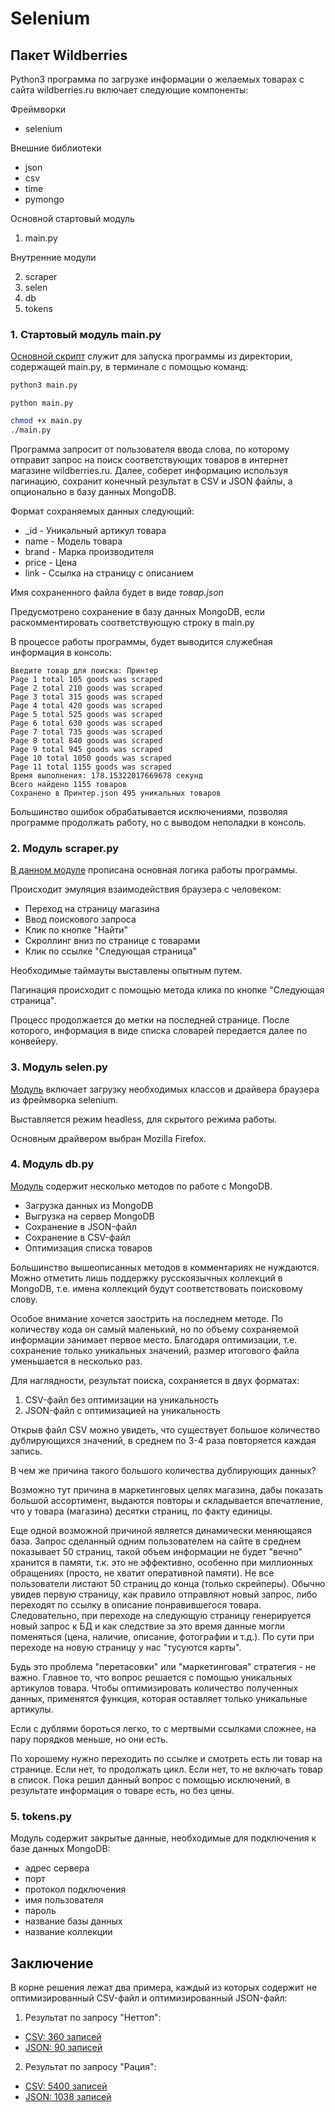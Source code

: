 # Selenium

## Пакет Wildberries

Python3 программа по загрузке информации о желаемых товарах с сайта wildberries.ru включает следующие компоненты:

Фреймворки
- selenium

Внешние библиотеки

- json
- csv
- time
- pymongo

Основной стартовый модуль

1. main.py

Внутренние модули

2. scraper
3. selen
4. db
5. tokens


### 1. Стартовый модуль main.py

[Основной скрипт](https://github.com/allseenn/api/blob/main/07.Seminar/main.py) служит для запуска программы из директории, содержащей main.py, в терминале с помощью команд:

```bash MacOS
python3 main.py
```

```pwsh Windows
python main.py
```

```bash Linux
chmod +x main.py
./main.py
```

Программа запросит от пользователя ввода слова, по которому отправит запрос на поиск соответствующих товаров в интернет магазине wildberries.ru. Далее, соберет информацию используя пагинацию, сохранит конечный результат в CSV и JSON файлы, а опционально в базу данных MongoDB.

Формат сохраняемых данных следующий:

- _id - Уникальный артикул товара
- name - Модель товара
- brand - Марка производителя
- price - Цена
- link - Ссылка на страницу с описанием

Имя сохраненного файла будет в виде *товар.json*

Предусмотрено сохранение в базу данных MongoDB, если раскомментировать соответствующую строку в main.py

В процессе работы программы, будет выводится служебная информация в консоль:

```
Введите товар для поиска: Принтер
Page 1 total 105 goods was scraped
Page 2 total 210 goods was scraped
Page 3 total 315 goods was scraped
Page 4 total 420 goods was scraped
Page 5 total 525 goods was scraped
Page 6 total 630 goods was scraped
Page 7 total 735 goods was scraped
Page 8 total 840 goods was scraped
Page 9 total 945 goods was scraped
Page 10 total 1050 goods was scraped
Page 11 total 1155 goods was scraped
Время выполнения: 178.15322017669678 секунд
Всего найдено 1155 товаров
Сохранено в Принтер.json 495 уникальных товаров
```

Большинство ошибок обрабатывается исключениями, позволяя программе продолжать работу, но с выводом неполадки в консоль.

### 2. Модуль scraper.py

[В данном модуле](https://github.com/allseenn/api/blob/main/07.Seminar/wildberries/scraper.py) прописана основная логика работы программы.

Происходит эмуляция взаимодействия браузера с человеком:

- Переход на страницу магазина
- Ввод поискового запроса
- Клик по кнопке "Найти"
- Скроллинг вниз по странице с товарами
- Клик по ссылке "Следующая страница"

Необходимые таймауты выставлены опытным путем.

Пагинация происходит с помощью метода клика по кнопке "Следующая страница".

Процесс продолжается до метки на последней странице. После которого, информация в виде списка словарей передается далее по конвейеру.

### 3. Модуль selen.py

[Модуль](https://github.com/allseenn/api/blob/main/07.Seminar/wildberries/selen.py) включает загрузку необходимых классов и драйвера браузера из фреймворка selenium.

Выставляется режим headless, для скрытого режима работы.

Основным драйвером выбран Mozilla Firefox.

### 4. Модуль db.py

[Модуль](https://github.com/allseenn/api/blob/main/07.Seminar/wildberries/db.py) содержит несколько методов по работе с MongoDB.

- Загрузка данных из MongoDB
- Выгрузка на сервер MongoDB
- Сохранение в JSON-файл
- Сохранение в CSV-файл
- Оптимизация списка товаров

Большинство вышеописанных методов в комментариях не нуждаются. Можно отметить лишь поддержку русскоязычных коллекций в MongoDB, т.е. имена коллекций будут соответствовать поисковому слову.

Особое внимание хочется заострить на последнем методе. По количеству кода он самый маленький, но по объему сохраняемой информации занимает первое место. Благодаря оптимизации, т.е. сохранение только уникальных значений, размер итогового файла уменьшается в несколько раз.

Для наглядности, результат поиска, сохраняется в двух форматах:

1. CSV-файл без оптимизации на уникальность
2. JSON-файл с оптимизацией на уникальность

Открыв файл CSV можно увидеть, что существует большое количество дублирующихся значений, в среднем по 3-4 раза повторяется каждая запись.

В чем же причина такого большого количества дублирующих данных?

Возможно тут причина в маркетинговых целях магазина, дабы показать большой ассортимент, выдаются повторы и складывается впечатление, что у товара (магазина) десятки страниц, по факту единицы.

Еще одной возможной причиной является динамически меняющаяся база. 
Запрос сделанный одним пользователем на сайте в среднем показывает 50 страниц, такой объем информации не будет "вечно" хранится в памяти, т.к. это не эффективно, особенно при миллионных обращениях (просто, не хватит оперативной памяти).
Не все пользователи листают 50 страниц до конца (только скрейперы). Обычно увидев первую страницу, как правило отправляют новый запрос, либо переходят по ссылку в описание понравившегося товара. Следовательно, при переходе на следующую страницу генерируется новый запрос к БД и как следствие за это время данные могли поменяться (цена, наличие, описание, фотографии и т.д.). По сути при переходе на новую страницу у нас "тусуются карты".

Будь это проблема "перетасовки" или "маркетинговая" стратегия - не важно. Главное то, что вопрос решается с помощью уникальных артикулов товара. Чтобы оптимизировать количество полученных данных, применятся функция, которая оставляет только уникальные артикулы.

Если с дублями бороться легко, то с мертвыми ссылками сложнее, на пару порядков меньше, но они есть. 

По хорошему нужно переходить по ссылке и смотреть есть ли товар на странице. Если нет, то продолжать цикл. Если нет, то не включать товар в список. Пока решил данный вопрос с помощью исключений, в результате информация о товаре есть, но без цены.


### 5. tokens.py

Модуль содержит закрытые данные, необходимые для подключения к базе данных MongoDB:

- адрес сервера
- порт
- протокол подключения
- имя пользователя
- пароль
- название базы данных
- название коллекции

## Заключение

В корне решения лежат два примера, каждый из которых содержит не оптимизированный CSV-файл и оптимизированный JSON-файл:

1. Результат по запросу "Неттоп":
- [CSV: 360 записей](https://github.com/allseenn/api/blob/main/07.Seminar/%D0%9D%D0%B5%D1%82%D1%82%D0%BE%D0%BF.csv)
- [JSON: 90 записей](https://github.com/allseenn/api/blob/main/07.Seminar/%D0%9D%D0%B5%D1%82%D1%82%D0%BE%D0%BF.json)

2. Результат по запросу "Рация":
- [CSV:  5400 записей](https://github.com/allseenn/api/blob/main/07.Seminar/%D0%A0%D0%B0%D1%86%D0%B8%D1%8F.csv)
- [JSON: 1038 записей](https://raw.githubusercontent.com/allseenn/api/main/07.Seminar/%D0%A0%D0%B0%D1%86%D0%B8%D1%8F.json)